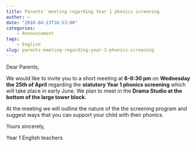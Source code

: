 ```yaml
---
title: Parents' meeting regarding Year 1 phonics screening
author: ~
date: "2018-04-13T16:53:00"
categories:
    - Announcement
tags:
    - English
slug: parents-meeting-regarding-year-1-phonics-screening
---
```


Dear Parents,

We would like to invite you to a short meeting at **6-6:30 pm** on **Wednesday the 25th of April** regarding the **statutory Year 1 phonics screening** which will take place in early June. We plan to meet in the **Drama Studio at the bottom of the large tower block**.

At the meeting we will outline the nature of the the screening program and suggest ways that you can support your child with their phonics.

Yours sincerely,

Year 1 English teachers